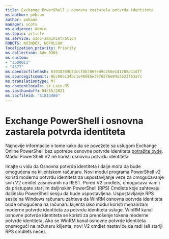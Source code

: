 ```yaml
---
title: Exchange PowerShell i osnovna zastarela potvrda identiteta
ms.author: pebaum
author: pebaum
manager: scotv
ms.audience: Admin
ms.topic: article
ms.service: o365-administration
ROBOTS: NOINDEX, NOFOLLOW
localization_priority: Priority
ms.collection: Adm_O365
ms.custom:
- "3500011"
- "4577"
ms.openlocfilehash: 01938a59b53ccf8b7867ed9c256e141205d31dff
ms.sourcegitcommit: 8bc60ec34bc1e40685e3976576e04a2623f63a7c
ms.translationtype: MT
ms.contentlocale: sr-Latn-RS
ms.lasthandoff: 04/15/2021
ms.locfileid: "51813486"
---
```

# <a name="exchange-powershell-and-basic-authentication-deprecation"></a>Exchange PowerShell i osnovna zastarela potvrda identiteta

Najnovije informacije o tome kako da se povežete sa uslugom Exchange Online PowerShell bez upotrebe osnovne potvrde identiteta [potražite ovde](https://aka.ms/exops-docs). Modul PowerShell V2 ne koristi osnovnu potvrdu identiteta.

Imajte u vidu da Osnovna potvrda identiteta i dalje mora da bude omogućena na klijentskom računaru.
Novi modul programa PowerShell v2 koristi modernu potvrdu identiteta za uspostavljanje veze za omogućavanje svih V2 cmdlet zasnovanih na REST. Pored V2 cmdlets, omogućava vam i da pristupate starijim daljinskim PowerShell (RPS) Cmdlets koje zahtevaju daljinsku PowerShell sesiju da bude uspostavljena. Uspostavljanje RPS sesije na Windows računaru zahteva da WinRM osnovna potvrda identiteta bude omogućena na računaru klijenta iako modul koristi mehanizam moderne potvrde identiteta za potvrdu identiteta usluge. WinRM kanal osnovne potvrde identiteta se koristi za prenošenje tokena moderne potvrde identiteta. Ako se WinRM kanal osnovne potvrde identiteta onemogući na računaru klijenta, novi V2 cmdlet nastaviće da radi (ali stariji RPS cmdlets neće).
